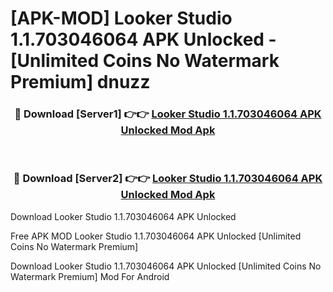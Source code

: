 # [APK-MOD] Looker Studio 1.1.703046064 APK Unlocked - [Unlimited Coins No Watermark Premium] dnuzz



<div align="center">
<h3>🔴 Download [Server1] 👉👉 <a href="https://momento.my/?title=Looker_Studio_1.1.703046064_APK_Unlocked">Looker Studio 1.1.703046064 APK Unlocked Mod Apk</a></h3><br>

<h3>🔴 Download [Server2] 👉👉 <a href="https://momento.my/?title=Looker_Studio_1.1.703046064_APK_Unlocked">Looker Studio 1.1.703046064 APK Unlocked Mod Apk</a></h3>
</div>



Download Looker Studio 1.1.703046064 APK Unlocked 

Free APK MOD Looker Studio 1.1.703046064 APK Unlocked [Unlimited Coins No Watermark Premium]

Download Looker Studio 1.1.703046064 APK Unlocked [Unlimited Coins No Watermark Premium] Mod For Android

